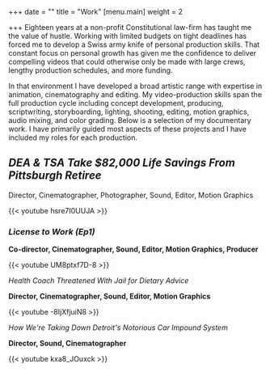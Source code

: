 +++
date = ""
title = "Work"
[menu.main]
weight = 2

+++
Eighteen years at a non-profit Constitutional law-firm has taught me the value of hustle. Working with limited budgets on tight deadlines has forced me to develop a Swiss army knife of personal production skills. That constant focus on personal growth has given me the confidence to deliver compelling videos that could otherwise only be made with large crews, lengthy production schedules, and more funding.

In that environment I have developed a broad artistic range with expertise in animation, cinematography and editing. My video-production skills span the full production cycle including concept development, producing, scriptwriting, storyboarding, lighting, shooting, editing, motion graphics, audio mixing, and color grading. Below is a selection of my documentary work. I have primarily guided most aspects of these projects and I have included my roles for each production.

## _DEA & TSA Take $82,000 Life Savings From Pittsburgh Retiree_

Director, Cinematographer, Photographer, Sound, Editor, Motion Graphics

{{< youtube hsre7I0UUJA >}}

### _License to Work (Ep1)_

**Co-director, Cinematographer, Sound, Editor, Motion Graphics, Producer**

{{< youtube UM8ptxf7D-8 >}}

_Health Coach Threatened With Jail for Dietary Advice_

**Director, Cinematographer, Sound, Editor, Motion Graphics**

{{< youtube -8IjXfjuiN8 >}}

_How We're Taking Down Detroit's Notorious Car Impound System_

**Director, Sound, Cinematographer**

{{< youtube kxa8_JOuxck >}}